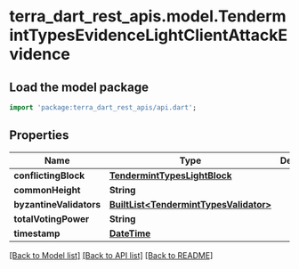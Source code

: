 # terra_dart_rest_apis.model.TendermintTypesEvidenceLightClientAttackEvidence

## Load the model package
```dart
import 'package:terra_dart_rest_apis/api.dart';
```

## Properties
Name | Type | Description | Notes
------------ | ------------- | ------------- | -------------
**conflictingBlock** | [**TendermintTypesLightBlock**](TendermintTypesLightBlock.md) |  | [optional] 
**commonHeight** | **String** |  | [optional] 
**byzantineValidators** | [**BuiltList&lt;TendermintTypesValidator&gt;**](TendermintTypesValidator.md) |  | [optional] 
**totalVotingPower** | **String** |  | [optional] 
**timestamp** | [**DateTime**](DateTime.md) |  | [optional] 

[[Back to Model list]](../README.md#documentation-for-models) [[Back to API list]](../README.md#documentation-for-api-endpoints) [[Back to README]](../README.md)


